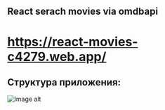 ## React serach movies via omdbapi

# https://react-movies-c4279.web.app/

## Структура приложения:
![Image alt](https://github.com/poring931/react-paid_course-MoviesApp/raw/main/src/public/App.png) 
